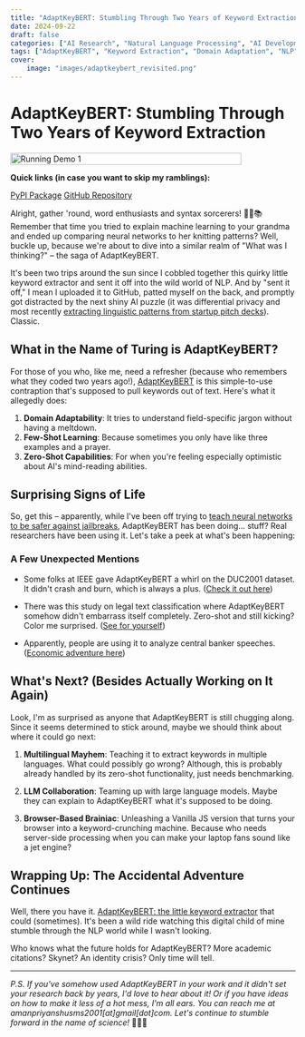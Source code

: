 ```yaml
---
title: "AdaptKeyBERT: Stumbling Through Two Years of Keyword Extraction"
date: 2024-09-22
draft: false
categories: ["AI Research", "Natural Language Processing", "AI Development"]
tags: ["AdaptKeyBERT", "Keyword Extraction", "Domain Adaptation", "NLP", "Zero-Shot", "Few-Shot"]
cover:
    image: "images/adaptkeybert_revisited.png"
---
```


# AdaptKeyBERT: Stumbling Through Two Years of Keyword Extraction

<div style="display: flex; justify-content: space-between;">
  <img src="https://amanpriyanshu.github.io/AdaptKeyBERT/images/adaptkeybert_revisited.png" alt="Running Demo 1" style="width: 90%;"/>
</div>

**Quick links (in case you want to skip my ramblings):**

[PyPI Package](https://pypi.org/project/adaptkeybert/)
[GitHub Repository](https://github.com/AmanPriyanshu/AdaptKeyBERT)

Alright, gather 'round, word enthusiasts and syntax sorcerers! 🧙‍♂️📚 Remember that time you tried to explain machine learning to your grandma and ended up comparing neural networks to her knitting patterns? Well, buckle up, because we're about to dive into a similar realm of "What was I thinking?" – the saga of AdaptKeyBERT.

It's been two trips around the sun since I cobbled together this quirky little keyword extractor and sent it off into the wild world of NLP. And by "sent it off," I mean I uploaded it to GitHub, patted myself on the back, and promptly got distracted by the next shiny AI puzzle (it was differential privacy and most recently [extracting linguistic patterns from startup pitch decks](https://amanpriyanshu.github.io/blogs/posts/2024/startup-linguistic-trees/)). Classic.

## What in the Name of Turing is AdaptKeyBERT?

For those of you who, like me, need a refresher (because who remembers what they coded two years ago!), [AdaptKeyBERT](https://amanpriyanshu.github.io/AdaptKeyBERT/) is this simple-to-use contraption that's supposed to pull keywords out of text. Here's what it allegedly does:

1. **Domain Adaptability**: It tries to understand field-specific jargon without having a meltdown.
2. **Few-Shot Learning**: Because sometimes you only have like three examples and a prayer.
3. **Zero-Shot Capabilities**: For when you're feeling especially optimistic about AI's mind-reading abilities.

## Surprising Signs of Life

So, get this – apparently, while I've been off trying to [teach neural networks to be safer against jailbreaks](https://amanpriyanshu.github.io/blogs/posts/2024/fractured-sorry-bench/), AdaptKeyBERT has been doing... stuff? Real researchers have been using it. Let's take a peek at what's been happening:

### A Few Unexpected Mentions

- Some folks at IEEE gave AdaptKeyBERT a whirl on the DUC2001 dataset. It didn't crash and burn, which is always a plus. ([Check it out here](https://ieeexplore.ieee.org/abstract/document/10386476))

- There was this study on legal text classification where AdaptKeyBERT somehow didn't embarrass itself completely. Zero-shot and still kicking? Color me surprised. ([See for yourself](https://ojs.aaai.org/index.php/AAAI/article/view/29897))

- Apparently, people are using it to analyze central banker speeches. ([Economic adventure here](https://www.sciencedirect.com/science/article/pii/S0957417423010655))

## What's Next? (Besides Actually Working on It Again)

Look, I'm as surprised as anyone that AdaptKeyBERT is still chugging along. Since it seems determined to stick around, maybe we should think about where it could go next:

1. **Multilingual Mayhem**: Teaching it to extract keywords in multiple languages. What could possibly go wrong? Although, this is probably already handled by its zero-shot functionality, just needs benchmarking.

2. **LLM Collaboration**: Teaming up with large language models. Maybe they can explain to AdaptKeyBERT what it's supposed to be doing.

3. **Browser-Based Brainiac**: Unleashing a Vanilla JS version that turns your browser into a keyword-crunching machine. Because who needs server-side processing when you can make your laptop fans sound like a jet engine?

## Wrapping Up: The Accidental Adventure Continues

Well, there you have it. [AdaptKeyBERT: the little keyword extractor](https://amanpriyanshu.github.io/AdaptKeyBERT/) that could (sometimes). It's been a wild ride watching this digital child of mine stumble through the NLP world while I wasn't looking. 

Who knows what the future holds for AdaptKeyBERT? More academic citations? Skynet? An identity crisis? Only time will tell.

---

*P.S. If you've somehow used AdaptKeyBERT in your work and it didn't set your research back by years, I'd love to hear about it! Or if you have ideas on how to make it less of a hot mess, I'm all ears. You can reach me at amanpriyanshusms2001[at]gmail[dot]com. Let's continue to stumble forward in the name of science!* 🚀🤪🧠